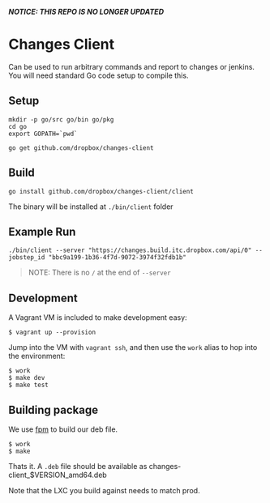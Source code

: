 ***NOTICE: THIS REPO IS NO LONGER UPDATED***


Changes Client
==============

Can be used to run arbitrary commands and report to changes
or jenkins. You will need standard Go code setup to compile this.

Setup
-----

```
mkdir -p go/src go/bin go/pkg
cd go
export GOPATH=`pwd`

go get github.com/dropbox/changes-client
```

Build
-----

```
go install github.com/dropbox/changes-client/client
```

The binary will be installed at `./bin/client` folder


Example Run
-----------


```
./bin/client --server "https://changes.build.itc.dropbox.com/api/0" --jobstep_id "bbc9a199-1b36-4f7d-9072-3974f32fdb1b"
```

> NOTE: There is no `/` at the end of `--server`


Development
-----------

A Vagrant VM is included to make development easy:

```
$ vagrant up --provision
```

Jump into the VM with `vagrant ssh`, and then use the `work` alias to hop into the environment:

```
$ work
$ make dev
$ make test
```


Building package
----------------

We use [fpm](https://github.com/jordansissel/fpm) to build our deb file.

```
$ work
$ make
```

Thats it. A `.deb` file should be available as changes-client\_$VERSION\_amd64.deb

Note that the LXC you build against needs to match prod.
